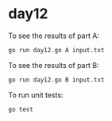 # day12
To see the results of part A:

```bash
go run day12.go A input.txt
```

To see the results of part B:

```bash
go run day12.go B input.txt
```

To run unit tests:

```bash
go test
```
